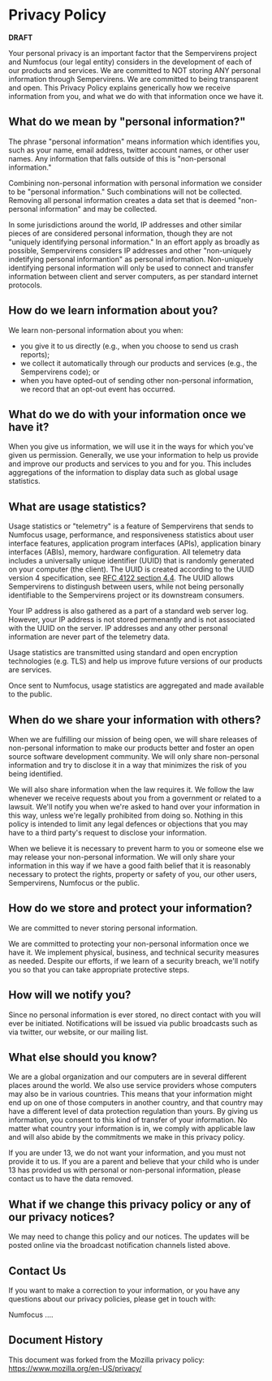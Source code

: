 Privacy Policy
==============

**DRAFT**

Your personal privacy is an important factor that the Sempervirens project and Numfocus 
(our legal entity) considers in the development of each of our products and services. 
We are committed to NOT storing ANY personal information through Sempervirens. We are 
committed to being transparent and open. This Privacy Policy explains generically how 
we receive information from you, and what we do with that information once we have it.

What do we mean by "personal information?"
------------------------------------------

The phrase "personal information" means information which identifies you, such as your 
name, email address, twitter account names, or other user names. Any information that 
falls outside of this is "non-personal information."

Combining non-personal information with personal information we consider to be 
"personal information."  Such combinations will not be collected. Removing all 
personal information creates a data set that is deemed "non-personal information" 
and may be collected.

In some jurisdictions around the world, IP addresses and other similar pieces of
are considered personal information, though they are not "uniquely identifying personal 
information." In an effort apply as broadly as possible, Sempervirens considers IP 
addresses and other "non-uniquely indetifying personal informantion" as personal 
information. Non-uniquely identifying personal information will only be used to 
connect and transfer information between client and server computers, as per standard
internet protocols.

How do we learn information about you?
---------------------------------------

We learn non-personal information about you when:

* you give it to us directly (e.g., when you choose to send us crash reports);
* we collect it automatically through our products and services (e.g., the Sempervirens 
  code); or
* when you have opted-out of sending other non-personal information, we record that an 
  opt-out event has occurred.


What do we do with your information once we have it?
----------------------------------------------------

When you give us information, we will use it in the ways for which you've given us 
permission. Generally, we use your information to help us provide and improve our 
products and services to you and for you. This includes aggregations of the information 
to display data such as global usage statistics.

What are usage statistics?
--------------------------

Usage statistics or "telemetry" is a feature of Sempervirens that sends to Numfocus 
usage, performance, and responsiveness statistics about user interface features, 
application program interfaces (APIs), application binary interfaces (ABIs), memory, 
hardware configuration. All telemetry data includes a universally unique identifier 
(UUID) that is randomly generated on your computer (the client). The UUID is created
according to the UUID version 4 specification, see 
[RFC 4122 section 4.4](https://tools.ietf.org/html/rfc4122#section-4.4). The UUID allows
Sempervirens to distingush between users, while not being personally identifiable to
the Sempervirens project or its downstream consumers.

Your IP address is also gathered as a part of a standard web server log. However, your 
IP address is not stored permenantly and is not associated with the UUID on the server.
IP addresses and any other personal information are never part of the telemetry data.

Usage statistics are transmitted using standard and open encryption technologies 
(e.g. TLS) and help us improve future versions of our products are services. 

Once sent to Numfocus, usage statistics are aggregated and made available to the public.

When do we share your information with others?
----------------------------------------------

When we are fulfilling our mission of being open, we will share releases of non-personal 
information to make our products better and foster an open source software development 
community. We will only share non-personal information and try to disclose it in a way 
that minimizes the risk of you being identified.

We will also share information when the law requires it. We follow the law whenever we 
receive requests about you from a government or related to a lawsuit. We'll notify you 
when we're asked to hand over your information in this way, unless we're 
legally prohibited from doing so. Nothing in  this policy is intended to limit any legal 
defences or objections that you may have to a third party's request to disclose your 
information.

When we believe it is necessary to prevent harm to you or someone else we may release 
your non-personal information. We will only share your information in this way if we 
have a good faith belief that it is reasonably necessary to protect the rights, 
property or safety of you, our other users, Sempervirens, Numfocus or the public.

How do we store and protect your information?
-------------------------------------------------

We are committed to never storing personal information. 

We are committed to protecting your non-personal information once we have it. 
We implement physical, business, and technical security measures as needed. 
Despite our efforts, if we learn of a security breach, we'll notify you so that you 
can take appropriate protective steps.

How will we notify you?
------------------------

Since no personal information is ever stored, no direct contact with you will ever be 
initiated. Notifications will be issued via public broadcasts such as via twitter, our 
website, or our mailing list.

What else should you know?
---------------------------

We are a global organization and our computers are in several different places around 
the world. We also use service providers whose computers may also be in various 
countries. This means that your information might end  up on one of those computers 
in another country, and that country may have a different level of data protection 
regulation than yours. By giving us information, you consent to this kind of transfer 
of your information. No matter what country your information is in, we comply with 
applicable law and will also abide by the commitments we make in this privacy policy.

If you are under 13, we do not want your information, and you must not 
provide it to us. If you are a parent and believe that your child who is under 13 
has provided us with personal or non-personal information, please contact us to have 
the data removed. 

What if we change this privacy policy or any of our privacy notices?
----------------------------------------------------------------------

We may need to change this policy and our notices. The updates will be posted online 
via the broadcast notification channels listed above.

Contact Us
----------

If you want to make a correction to your information, or you have any questions about 
our privacy policies, please get in touch with:

Numfocus
....


Document History
------------------
This document was forked from the Mozilla privacy policy: https://www.mozilla.org/en-US/privacy/

